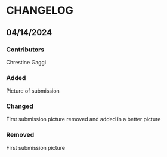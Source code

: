# CHANGELOG

## 04/14/2024
### Contributors
Chrestine Gaggi

### Added
Picture of submission

### Changed
First submission picture removed and added in a better picture

### Removed
First submission picture
